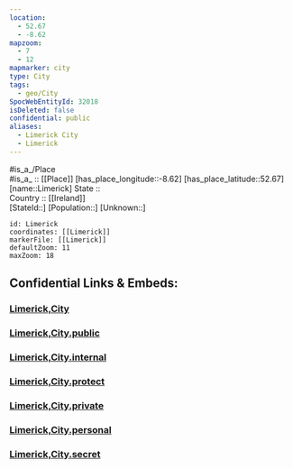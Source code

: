 ```yaml
---
location:
  - 52.67
  - -8.62
mapzoom:
  - 7
  - 12
mapmarker: city
type: City
tags:
  - geo/City
SpocWebEntityId: 32018
isDeleted: false
confidential: public
aliases:
  - Limerick City
  - Limerick
---
```

#is_a_/Place  
#is_a_ :: [[Place]] 
[has_place_longitude::-8.62] 
[has_place_latitude::52.67] 
[name::Limerick] 
State ::  
Country :: [[Ireland]]  
[StateId::] 
[Population::] 
[Unknown::] 


```leaflet
id: Limerick
coordinates: [[Limerick]] 
markerFile: [[Limerick]] 
defaultZoom: 11 
maxZoom: 18
```


## Confidential Links & Embeds: 

### [Limerick,City](/_Standards/Earth/Continent/Europe/Europe~North/Ireland/Ireland,Provinces/Munster/Limerick,County/counties~Limerick/Limerick,City.md) 

### [Limerick,City.public](/_public/Earth/Continent/Europe/Europe~North/Ireland/Ireland,Provinces/Munster/Limerick,County/counties~Limerick/Limerick,City.public.md) 

### [Limerick,City.internal](/_internal/Earth/Continent/Europe/Europe~North/Ireland/Ireland,Provinces/Munster/Limerick,County/counties~Limerick/Limerick,City.internal.md) 

### [Limerick,City.protect](/_protect/Earth/Continent/Europe/Europe~North/Ireland/Ireland,Provinces/Munster/Limerick,County/counties~Limerick/Limerick,City.protect.md) 

### [Limerick,City.private](/_private/Earth/Continent/Europe/Europe~North/Ireland/Ireland,Provinces/Munster/Limerick,County/counties~Limerick/Limerick,City.private.md) 

### [Limerick,City.personal](/_personal/Earth/Continent/Europe/Europe~North/Ireland/Ireland,Provinces/Munster/Limerick,County/counties~Limerick/Limerick,City.personal.md) 

### [Limerick,City.secret](/_secret/Earth/Continent/Europe/Europe~North/Ireland/Ireland,Provinces/Munster/Limerick,County/counties~Limerick/Limerick,City.secret.md)

